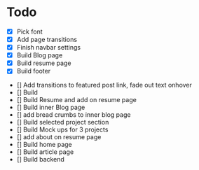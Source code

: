 # Todo
- [x] Pick font
- [x] Add page transitions
- [x] Finish navbar settings
- [x] Build Blog page
- [x] Build resume page
- [x] Build footer
- [] Add transitions to featured post link, fade out text onhover
- [] Build
- [] Build Resume and add on resume page
- [] Build inner Blog page
- [] add bread crumbs to inner blog page
- [] Build selected project section
- [] Build Mock ups for 3 projects
- [] add about on resume page
- [] Build home page
- [] Build article page
- [] Build backend

